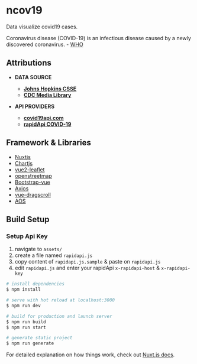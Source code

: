 # ncov19

Data visualize covid19 cases.

Coronavirus disease (COVID-19) is an infectious disease caused by a newly discovered coronavirus. - [WHO](https://www.who.int/health-topics/coronavirus#tab=tab_1)

## Attributions

- **DATA SOURCE**
  - [**Johns Hopkins CSSE**](https://github.com/CSSEGISandData/COVID-19)
  - [**CDC Media Library**](https://tools.cdc.gov/medialibrary/index.aspx#/results)
- **API PROVIDERS**

  - [**covid19api.com**](https://covid19api.com/)
  - [**rapidApi COVID-19**](https://rapidapi.com/api-sports/api/covid-193)

## Framework & Libraries

- [Nuxtjs](https://nuxtjs.org/guide/installation)
- [Chartjs](https://www.chartjs.org/)
- [vue2-leaflet](https://vue2-leaflet.netlify.com/)
- [openstreetmap](https://www.openstreetmap.org/)
- [Bootstrap-vue](bootstrap-vue.js.org/)
- [Axios](https://www.npmjs.com/package/axios)
- [vue-dragscroll](https://www.npmjs.com/package/vue-dragscroll)
- [AOS](https://michalsnik.github.io/aos/)

## Build Setup

### Setup Api Key

1. navigate to `assets/`
2. create a file named `rapidapi.js`
3. copy content of `rapidapi.js.sample` & paste on `rapidapi.js`
4. edit `rapidapi.js` and enter your rapidApi `x-rapidapi-host` & `x-rapidapi-key`

```bash
# install dependencies
$ npm install

# serve with hot reload at localhost:3000
$ npm run dev

# build for production and launch server
$ npm run build
$ npm run start

# generate static project
$ npm run generate
```

For detailed explanation on how things work, check out [Nuxt.js docs](https://nuxtjs.org).
